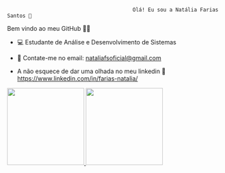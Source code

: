                                              Olá! Eu sou a Natália Farias Santos 👋 
Bem vindo ao meu GitHub 👩‍🏫 

- 💻 Estudante de Análise e Desenvolvimento de Sistemas

- 📧 Contate-me no email: nataliafsoficial@gmail.com
- A não esquece de dar uma olhada no meu linkedin 🔗 https://www.linkedin.com/in/farias-natalia/


<div>
  <a href="https://github.com/fariasnatalia">
  <img height="180em" src="https://github-readme-stats.vercel.app/api?username=fariasnatalia&show_icons=false&theme=dark&include_all_commits=true&count_private=true"/>
  <img height="180em" src="https://github-readme-stats.vercel.app/api/top-langs/?username=fariasnatalia&layout=compact&langs_count=16&theme=dark"/>
</div>
